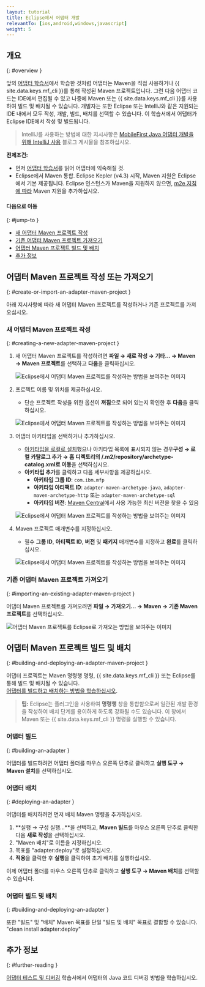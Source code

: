 ```yaml
---
layout: tutorial
title: Eclipse에서 어댑터 개발
relevantTo: [ios,android,windows,javascript]
weight: 5
---
```

<!-- NLS_CHARSET=UTF-8 -->
## 개요
{: #overview }

앞의 [어댑터 학습서](../)에서 학습한 것처럼 어댑터는 Maven을 직접 사용하거나 {{ site.data.keys.mf_cli }}를 통해 작성된 Maven 프로젝트입니다. 그런 다음 어댑터 코드는 IDE에서 편집될 수 있고 나중에 Maven 또는 {{ site.data.keys.mf_cli }}를 사용하여 빌드 및 배치될 수 있습니다. 개발자는 또한 Eclipse 또는 IntelliJ와 같은 지원되는 IDE 내에서 모두 작성, 개발, 빌드, 배치를 선택할 수 있습니다. 이 학습서에서 어댑터가 Eclipse IDE에서 작성 및 빌드됩니다.

> IntelliJ를 사용하는 방법에 대한 지시사항은 [MobileFirst Java 어댑터 개발을 위해 IntelliJ 사용]({{site.baseurl}}/blog/2016/03/31/using-intellij-to-develop-adapters) 블로그 게시물을 참조하십시오.

**전제조건:**

* 먼저 [어댑터 학습서](../)를 읽어 어댑터에 익숙해질 것.
* Eclipse에서 Maven 통합. Eclipse Kepler (v4.3) 시작, Maven 지원은 Eclipse에서 기본 제공됩니다. Eclipse 인스턴스가 Maven을 지원하지 않으면, [m2e 지침에 따라](http://www.eclipse.org/m2e/) Maven 지원을 추가하십시오.

#### 다음으로 이동
{: #jump-to }

* [새 어댑터 Maven 프로젝트 작성](#creating-a-new-adapter-maven-project)
* [기존 어댑터 Maven 프로젝트 가져오기](#importing-an-existing-adapter-maven-project)
* [어댑터 Maven 프로젝트 빌드 및 배치](#building-and-deploying-an-adapter-maven-project)
* [추가 정보](#further-reading)

## 어댑터 Maven 프로젝트 작성 또는 가져오기
{: #create-or-import-an-adapter-maven-project }

아래 지시사항에 따라 새 어댑터 Maven 프로젝트를 작성하거나 기존 프로젝트를 가져오십시오.

### 새 어댑터 Maven 프로젝트 작성
{: #creating-a-new-adapter-maven-project }

1. 새 어댑터 Maven 프로젝트를 작성하려면 **파일 → 새로 작성 → 기타... → Maven → Maven 프로젝트**를 선택하고 **다음**을 클릭하십시오.

    ![Eclipse에서 어댑터 Maven 프로젝트를 작성하는 방법을 보여주는 이미지](new-maven-project.png)

2. 프로젝트 이름 및 위치를 제공하십시오.  
    - 단순 프로젝트 작성을 위한 옵션이 **꺼짐**으로 되어 있는지 확인한 후 **다음**을 클릭하십시오.

    ![Eclipse에서 어댑터 Maven 프로젝트를 작성하는 방법을 보여주는 이미지](select-project-name-and-location.png)

3. 어댑터 아키타입을 선택하거나 추가하십시오.
    - [아키타입을 로컬로 설치](../creating-adapters/#install-maven)했으나 아키타입 목록에 표시되지 않는 경우**구성 → 로컬 카탈로그 추가 → 홈 디렉토리의 /.m2/repository/archetype-catalog.xml로 이동**을 선택하십시오.
    - **아키타입 추가**를 클릭하고 다음 세부사항을 제공하십시오.
        - **아키타입 그룹 ID**: `com.ibm.mfp`
        - **아키타입 아티팩트 ID**: `adapter-maven-archetype-java`, `adapter-maven-archetype-http` 또는 `adapter-maven-archetype-sql`
        - **아키타입 버전**: [Maven Central](http://search.maven.org/#search%7Cga%7C1%7Ccom.ibm.mfp)에서 사용 가능한 최신 버전을 찾을 수 있음

    ![Eclipse에서 어댑터 Maven 프로젝트를 작성하는 방법을 보여주는 이미지](create-an-archetype.png)

4. Maven 프로젝트 매개변수를 지정하십시오.  
    - 필수 **그룹 ID**, **아티팩트 ID**, **버전** 및 **패키지** 매개변수를 지정하고 **완료**를 클릭하십시오.

    ![Eclipse에서 어댑터 Maven 프로젝트를 작성하는 방법을 보여주는 이미지](project-parameters.png)

### 기존 어댑터 Maven 프로젝트 가져오기
{: #importing-an-existing-adapter-maven-project }

어댑터 Maven 프로젝트를 가져오려면 **파일 → 가져오기... → Maven → 기존 Maven 프로젝트**를 선택하십시오.

![어댑터 Maven 프로젝트를 Eclipse로 가져오는 방법을 보여주는 이미지](import-adapter-maven-project.png)

## 어댑터 Maven 프로젝트 빌드 및 배치
{: #building-and-deploying-an-adapter-maven-project }

어댑터 프로젝트는 Maven 명령행 명령, {{ site.data.keys.mf_cli }} 또는  Eclipse를 통해 빌드 및 배치될 수 있습니다.  
[어댑터를 빌드하고 배치하는 방법을 학습하십시오](../creating-adapters/#build-and-deploy-adapters).

> <span class="glyphicon glyphicon-info-sign" aria-hidden="true"></span> **팁:** Eclipse는 플러그인을 사용하여 **명령행** 창을 통합함으로써 일관된 개발 환경을 작성하여 배치 단계를 용이하게 하도록 강화될 수도 있습니다. 이 창에서 Maven 또는 {{ site.data.keys.mf_cli }} 명령을 실행할 수 있습니다.

### 어댑터 빌드
{: #building-an-adapter }

어댑터를 빌드하려면 어댑터 폴더를 마우스 오른쪽 단추로 클릭하고 **실행 도구 → Maven 설치**를 선택하십시오.  

### 어댑터 배치
{: #deploying-an-adapter }

어댑터를 배치하려면 먼저 배치 Maven 명령을 추가하십시오.

1. **실행 → 구성 실행...**을 선택하고, **Maven 빌드**를 마우스 오른쪽 단추로 클릭한 다음 **새로 작성**을 선택하십시오.
2. "Maven 배치"로 이름을 지정하십시오.
2. 목표를 "adapter:deploy"로 설정하십시오.
3. **적용**을 클릭한 후 **실행**을 클릭하여 초기 배치를 실행하십시오.

이제 어댑터 폴더를 마우스 오른쪽 단추로 클릭하고 **실행 도구 → Maven 배치**를 선택할 수 있습니다.

### 어댑터 빌드 및 배치
{: #building-and-deploying-an-adapter }

또한 "빌드" 및 "배치" Maven 목표를 단일 "빌드 및 배치" 목표로 결합할 수 있습니다. "clean install adapter:deploy"

## 추가 정보
{: #further-reading }

[어댑터 테스트 및 디버깅](../testing-and-debugging-adapters) 학습서에서 어댑터의 Java 코드 디버깅 방법을 학습하십시오.
